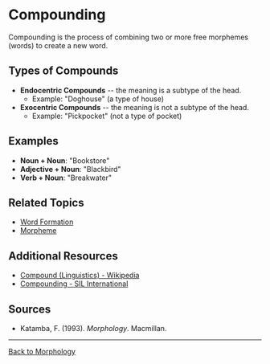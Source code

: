 # Compounding

Compounding is the process of combining two or more free morphemes (words) to create a new word.

## Types of Compounds

- **Endocentric Compounds** -- the meaning is a subtype of the head.
  - Example: "Doghouse" (a type of house)
- **Exocentric Compounds** -- the meaning is not a subtype of the head.
  - Example: "Pickpocket" (not a type of pocket)

## Examples

- **Noun + Noun**: "Bookstore"
- **Adjective + Noun**: "Blackbird"
- **Verb + Noun**: "Breakwater"

## Related Topics

- [Word Formation](Word-Formation.md)
- [Morpheme](Morpheme.md)

## Additional Resources

- [Compound (Linguistics) - Wikipedia](https://en.wikipedia.org/wiki/Compound_(linguistics))
- [Compounding - SIL International](https://glossary.sil.org/term/compound-word)

## Sources

- Katamba, F. (1993). *Morphology*. Macmillan.

---

[Back to Morphology](../README.md)
